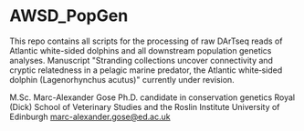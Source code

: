 # AWSD_PopGen
This repo contains all scripts for the processing of raw DArTseq reads of Atlantic white-sided dolphins and all downstream population genetics analyses.
Manuscript "Stranding collections uncover connectivity and cryptic relatedness in a pelagic marine predator, the Atlantic white‑sided dolphin (Lagenorhynchus acutus)" currently under revision.

M.Sc. Marc-Alexander Gose
Ph.D. candidate in conservation genetics
Royal (Dick) School of Veterinary Studies and the Roslin Institute
University of Edinburgh
marc-alexander.gose@ed.ac.uk
